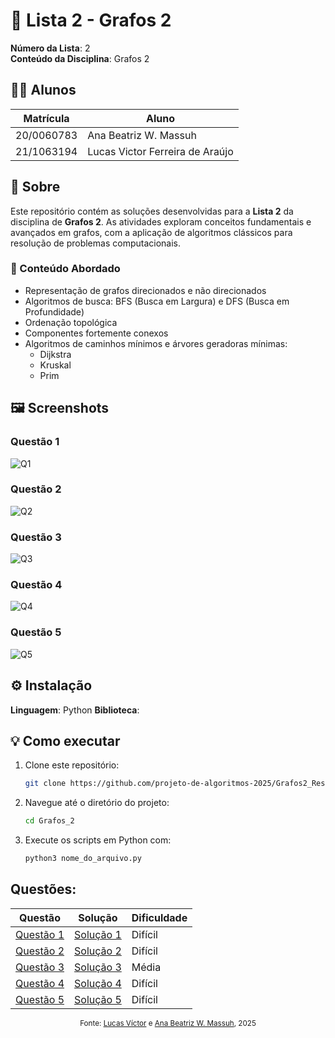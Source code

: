 # 📘 Lista 2 - Grafos 2

**Número da Lista**: 2<br>
**Conteúdo da Disciplina**: Grafos 2<br>

## 👨‍💻 Alunos
| Matrícula | Aluno |
| --------- | ------------------------------- |
| 20/0060783 | Ana Beatriz W. Massuh |
| 21/1063194 | Lucas Victor Ferreira de Araújo |

## 📌 Sobre

Este repositório contém as soluções desenvolvidas para a **Lista 2** da disciplina de **Grafos 2**. As atividades exploram conceitos fundamentais e avançados em grafos, com a aplicação de algoritmos clássicos para resolução de problemas computacionais.

### 🧠 Conteúdo Abordado

- Representação de grafos direcionados e não direcionados
- Algoritmos de busca: BFS (Busca em Largura) e DFS (Busca em Profundidade)
- Ordenação topológica
- Componentes fortemente conexos
- Algoritmos de caminhos mínimos e árvores geradoras mínimas:
  - Dijkstra
  - Kruskal
  - Prim

## 🖼️ Screenshots

### Questão 1

![Q1](Questões/Imagens/image_24.png)

### Questão 2

![Q2](Questões/Imagens/image_26.png)

### Questão 3

![Q3](Questões/Imagens/image_25.png)

### Questão 4

![Q4](Questões/Imagens/image_18.jpeg)

### Questão 5

![Q5](Questões/Imagens/image_23.png)

## ⚙️ Instalação

**Linguagem**: Python 
**Biblioteca**:

## 💡 Como executar

1. Clone este repositório:
   ```bash
   git clone https://github.com/projeto-de-algoritmos-2025/Grafos2_ResolucaoExercicios.git
   ```

2. Navegue até o diretório do projeto:
    ``` bash
    cd Grafos_2
    ```

3. Execute os scripts em Python com:
   ```bash
   python3 nome_do_arquivo.py
   ```

## Questões:

<div align="center">

| Questão           | Solução                 | Dificuldade             |
| ------------------| ----------------------- | ----------------------- |
| [Questão 1](https://github.com/projeto-de-algoritmos-2025/Grafos2_ResolucaoExercicios/blob/main/Quest%C3%B5es/Quest%C3%A3o_1.md)| [Solução 1](https://github.com/projeto-de-algoritmos-2025/Grafos2_ResolucaoExercicios/blob/main/Solu%C3%A7%C3%B5es/Solu%C3%A7%C3%A3o_1.py)| Difícil |
| [Questão 2](https://github.com/projeto-de-algoritmos-2025/Grafos2_ResolucaoExercicios/blob/main/Quest%C3%B5es/Quest%C3%A3o_2.md)| [Solução 2](https://github.com/projeto-de-algoritmos-2025/Grafos2_ResolucaoExercicios/blob/main/Solu%C3%A7%C3%B5es/Solu%C3%A7%C3%A3o_2.py)| Difícil |
| [Questão 3](https://github.com/projeto-de-algoritmos-2025/Grafos2_ResolucaoExercicios/blob/main/Quest%C3%B5es/Quest%C3%A3o_3.md) | [Solução 3](https://github.com/projeto-de-algoritmos-2025/Grafos2_ResolucaoExercicios/blob/main/Solu%C3%A7%C3%B5es/Solu%C3%A7%C3%A3o_3.py) | Média |
| [Questão 4](https://github.com/projeto-de-algoritmos-2025/Grafos2_ResolucaoExercicios/blob/main/Quest%C3%B5es/Quest%C3%A3o_4.md) | [Solução 4](https://github.com/projeto-de-algoritmos-2025/Grafos2_ResolucaoExercicios/blob/main/Solu%C3%A7%C3%B5es/Solu%C3%A7%C3%A3o_4.py) | Difícil |
| [Questão 5](https://github.com/projeto-de-algoritmos-2025/Grafos2_ResolucaoExercicios/blob/main/Quest%C3%B5es/Quest%C3%A3o_5.md) | [Solução 5](https://github.com/projeto-de-algoritmos-2025/Grafos2_ResolucaoExercicios/blob/main/Solu%C3%A7%C3%B5es/Solu%C3%A7%C3%A3o_5.py) | Difícil |


</div>

<p align="center">
  <sub>Fonte: <a href="https://github.com/Lucas13032003">Lucas Víctor</a> e <a href="https://github.com/AnaBeatrizMassuh">Ana Beatriz W. Massuh</a>, 2025</sub>
</p>

   


